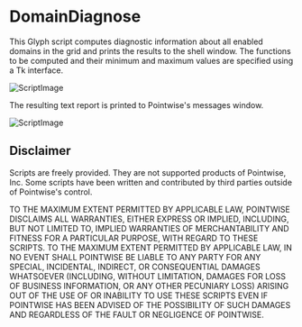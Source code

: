 # DomainDiagnose

This Glyph script computes diagnostic information about all enabled domains in the grid and prints the results to the shell window. The functions to be computed and their minimum and maximum values are specified using a Tk interface.

![ScriptImage](https://raw.github.com/pointwise/DomainDiagnose/master/tk.png)

The resulting text report is printed to Pointwise's messages window. 

![ScriptImage](https://raw.github.com/pointwise/DomainDiagnose/master/output.png)

## Disclaimer
Scripts are freely provided. They are not supported products of
Pointwise, Inc. Some scripts have been written and contributed by third
parties outside of Pointwise's control.

TO THE MAXIMUM EXTENT PERMITTED BY APPLICABLE LAW, POINTWISE DISCLAIMS
ALL WARRANTIES, EITHER EXPRESS OR IMPLIED, INCLUDING, BUT NOT LIMITED
TO, IMPLIED WARRANTIES OF MERCHANTABILITY AND FITNESS FOR A PARTICULAR
PURPOSE, WITH REGARD TO THESE SCRIPTS. TO THE MAXIMUM EXTENT PERMITTED
BY APPLICABLE LAW, IN NO EVENT SHALL POINTWISE BE LIABLE TO ANY PARTY
FOR ANY SPECIAL, INCIDENTAL, INDIRECT, OR CONSEQUENTIAL DAMAGES
WHATSOEVER (INCLUDING, WITHOUT LIMITATION, DAMAGES FOR LOSS OF BUSINESS
INFORMATION, OR ANY OTHER PECUNIARY LOSS) ARISING OUT OF THE USE OF OR
INABILITY TO USE THESE SCRIPTS EVEN IF POINTWISE HAS BEEN ADVISED OF THE
POSSIBILITY OF SUCH DAMAGES AND REGARDLESS OF THE FAULT OR NEGLIGENCE OF
POINTWISE.
	 

